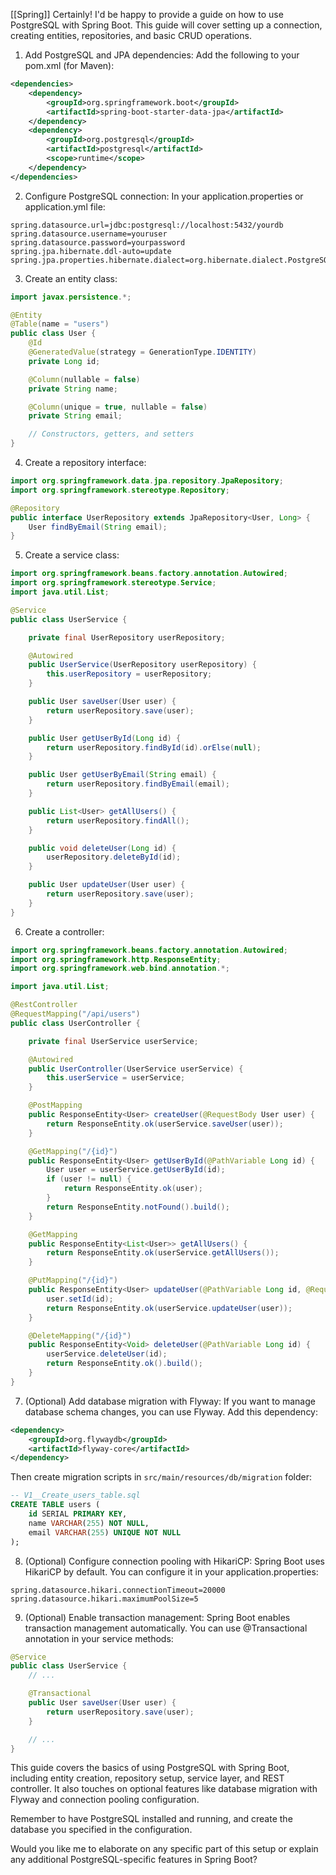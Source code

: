 [[Spring]]
Certainly! I'd be happy to provide a guide on how to use PostgreSQL with Spring Boot. This guide will cover setting up a connection, creating entities, repositories, and basic CRUD operations.

1. Add PostgreSQL and JPA dependencies:
   Add the following to your pom.xml (for Maven):

```xml
<dependencies>
    <dependency>
        <groupId>org.springframework.boot</groupId>
        <artifactId>spring-boot-starter-data-jpa</artifactId>
    </dependency>
    <dependency>
        <groupId>org.postgresql</groupId>
        <artifactId>postgresql</artifactId>
        <scope>runtime</scope>
    </dependency>
</dependencies>
```

2. Configure PostgreSQL connection:
   In your application.properties or application.yml file:

```properties
spring.datasource.url=jdbc:postgresql://localhost:5432/yourdb
spring.datasource.username=youruser
spring.datasource.password=yourpassword
spring.jpa.hibernate.ddl-auto=update
spring.jpa.properties.hibernate.dialect=org.hibernate.dialect.PostgreSQLDialect
```

3. Create an entity class:

```java
import javax.persistence.*;

@Entity
@Table(name = "users")
public class User {
    @Id
    @GeneratedValue(strategy = GenerationType.IDENTITY)
    private Long id;

    @Column(nullable = false)
    private String name;

    @Column(unique = true, nullable = false)
    private String email;

    // Constructors, getters, and setters
}
```

4. Create a repository interface:

```java
import org.springframework.data.jpa.repository.JpaRepository;
import org.springframework.stereotype.Repository;

@Repository
public interface UserRepository extends JpaRepository<User, Long> {
    User findByEmail(String email);
}
```

5. Create a service class:

```java
import org.springframework.beans.factory.annotation.Autowired;
import org.springframework.stereotype.Service;
import java.util.List;

@Service
public class UserService {

    private final UserRepository userRepository;

    @Autowired
    public UserService(UserRepository userRepository) {
        this.userRepository = userRepository;
    }

    public User saveUser(User user) {
        return userRepository.save(user);
    }

    public User getUserById(Long id) {
        return userRepository.findById(id).orElse(null);
    }

    public User getUserByEmail(String email) {
        return userRepository.findByEmail(email);
    }

    public List<User> getAllUsers() {
        return userRepository.findAll();
    }

    public void deleteUser(Long id) {
        userRepository.deleteById(id);
    }

    public User updateUser(User user) {
        return userRepository.save(user);
    }
}
```

6. Create a controller:

```java
import org.springframework.beans.factory.annotation.Autowired;
import org.springframework.http.ResponseEntity;
import org.springframework.web.bind.annotation.*;

import java.util.List;

@RestController
@RequestMapping("/api/users")
public class UserController {

    private final UserService userService;

    @Autowired
    public UserController(UserService userService) {
        this.userService = userService;
    }

    @PostMapping
    public ResponseEntity<User> createUser(@RequestBody User user) {
        return ResponseEntity.ok(userService.saveUser(user));
    }

    @GetMapping("/{id}")
    public ResponseEntity<User> getUserById(@PathVariable Long id) {
        User user = userService.getUserById(id);
        if (user != null) {
            return ResponseEntity.ok(user);
        }
        return ResponseEntity.notFound().build();
    }

    @GetMapping
    public ResponseEntity<List<User>> getAllUsers() {
        return ResponseEntity.ok(userService.getAllUsers());
    }

    @PutMapping("/{id}")
    public ResponseEntity<User> updateUser(@PathVariable Long id, @RequestBody User user) {
        user.setId(id);
        return ResponseEntity.ok(userService.updateUser(user));
    }

    @DeleteMapping("/{id}")
    public ResponseEntity<Void> deleteUser(@PathVariable Long id) {
        userService.deleteUser(id);
        return ResponseEntity.ok().build();
    }
}
```

7. (Optional) Add database migration with Flyway:
   If you want to manage database schema changes, you can use Flyway. Add this dependency:

```xml
<dependency>
    <groupId>org.flywaydb</groupId>
    <artifactId>flyway-core</artifactId>
</dependency>
```

Then create migration scripts in `src/main/resources/db/migration` folder:

```sql
-- V1__Create_users_table.sql
CREATE TABLE users (
    id SERIAL PRIMARY KEY,
    name VARCHAR(255) NOT NULL,
    email VARCHAR(255) UNIQUE NOT NULL
);
```

8. (Optional) Configure connection pooling with HikariCP:
   Spring Boot uses HikariCP by default. You can configure it in your application.properties:

```properties
spring.datasource.hikari.connectionTimeout=20000
spring.datasource.hikari.maximumPoolSize=5
```

9. (Optional) Enable transaction management:
   Spring Boot enables transaction management automatically. You can use @Transactional annotation in your service methods:

```java
@Service
public class UserService {
    // ...

    @Transactional
    public User saveUser(User user) {
        return userRepository.save(user);
    }

    // ...
}
```

This guide covers the basics of using PostgreSQL with Spring Boot, including entity creation, repository setup, service layer, and REST controller. It also touches on optional features like database migration with Flyway and connection pooling configuration.

Remember to have PostgreSQL installed and running, and create the database you specified in the configuration.

Would you like me to elaborate on any specific part of this setup or explain any additional PostgreSQL-specific features in Spring Boot?